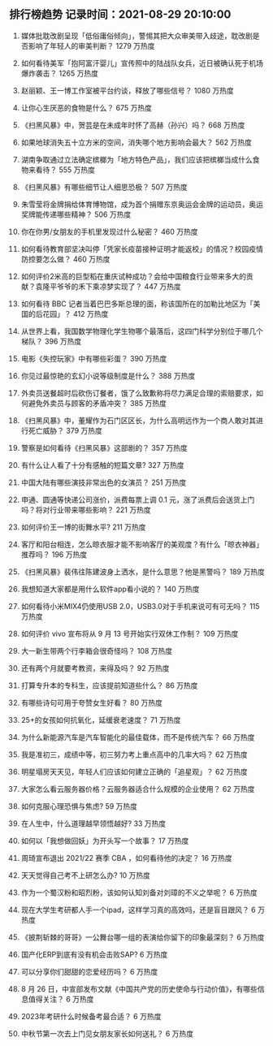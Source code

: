 
## 排行榜趋势 记录时间：2021-08-29 20:10:00
  
  1. 媒体批耽改剧呈现「低俗庸俗倾向」，警惕其把大众审美带入歧途，耽改剧是否影响了年轻人的审美判断？ 1279 万热度
    
  2. 如何看待美军「抱阿富汗婴儿」宣传照中的陆战队女兵，近日被确认死于机场爆炸袭击？ 1265 万热度
    
  3. 赵丽颖、王一博工作室被平台约谈，释放了哪些信号？ 1080 万热度
    
  4. 让你心生厌恶的食物是什么？ 675 万热度
    
  5. 《扫黑风暴》中，贺芸是在未成年时怀了高赫（孙兴）吗？ 668 万热度
    
  6. 如果地球消失五十立方米的空间，消失哪个地方影响会最大？ 562 万热度
    
  7. 湖南争取通过立法确定槟榔为「地方特色产品」，我们应该把槟榔当成什么食物来看待？ 555 万热度
    
  8. 《扫黑风暴》有哪些细节让人细思恐极？ 507 万热度
    
  9. 朱雪莹将金牌捐给体育博物馆，成为首个捐赠东京奥运会金牌的运动员，奥运奖牌能传递哪些精神？ 506 万热度
    
  10. 你在你男/女朋友的手机里发现过什么秘密？ 460 万热度
    
  11. 如何看待教育部坚决叫停「凭家长疫苗接种证明才能返校」的情况？校园疫情防控要怎么做？ 460 万热度
    
  12. 如何评价2米高的巨型稻在重庆试种成功？会给中国粮食行业带来多大的贡献？袁隆平爷爷的禾下乘凉梦实现了？ 447 万热度
    
  13. 如何看待 BBC 记者当着巴巴多斯总理的面，称该国所在的加勒比地区为「美国的后花园」？ 412 万热度
    
  14. 从世界上看，我国数学物理化学生物哪个最落后，这四门科学分别位于哪几个梯队？ 396 万热度
    
  15. 电影《失控玩家》中有哪些彩蛋？ 390 万热度
    
  16. 你见过最惊艳的玄幻小说等级制度是什么？ 388 万热度
    
  17. 外卖员送餐超时后砍伤订餐者，饿了么致歉称将尽力满足合理的索赔要求，如何避免外卖员与顾客的矛盾冲突？ 385 万热度
    
  18. 《扫黑风暴》中，董耀作为石门区区长，为什么高明远作为一个商人敢对其进行死亡威胁？ 379 万热度
    
  19. 警察是如何看待《扫黑风暴》这部剧的？ 357 万热度
    
  20. 有什么让人看了十分有感触的短篇文章? 327 万热度
    
  21. 中国大陆有哪些演技非常出色的女演员？ 251 万热度
    
  22. 申通、圆通等快递公司涨价，派费每票上调 0.1 元，涨了派费后会送货上门吗？将对行业带来哪些影响？ 221 万热度
    
  23. 如何评价王一博的街舞水平? 211 万热度
    
  24. 客厅和阳台相连，怎么晾衣服才能不影响客厅的美观度？有什么「晾衣神器」推荐吗？ 196 万热度
    
  25. 《扫黑风暴》裴伟往陈建波身上洒水，是什么意思？他是黑警吗？ 189 万热度
    
  26. 我想知道大家都是用什么软件app看小说的？ 140 万热度
    
  27. 如何看待小米MIX4仍使用USB 2.0，USB3.0对于手机来说可有可无吗？ 115 万热度
    
  28. 如何评价 vivo 宣布将从 9 月 13 号开始实行双休工作制？ 109 万热度
    
  29. 大一新生带两个行李箱会很奇怪吗？ 108 万热度
    
  30. 还有两个月就要考教资，来得及吗？ 92 万热度
    
  31. 打算专升本的专科生，应该提前知道些什么？ 86 万热度
    
  32. 有哪些诗句可用于夸赞女生好看？ 80 万热度
    
  33. 25+的女孩如何抗氧化，延缓衰老速度？ 71 万热度
    
  34. 为什么新能源汽车是汽车智能化的最佳载体，而不是传统汽车？ 66 万热度
    
  35. 我是准初三，成绩中等，初三努力考上重点高中的几率大吗？ 62 万热度
    
  36. 明星塌房天天见，年轻人们应该如何建立正确的「追星观」？ 62 万热度
    
  37. 大家怎么看云服务器价格？云服务器适合什么规模的企业使用？ 62 万热度
    
  38. 如何克服心理恐惧与焦虑? 59 万热度
    
  39. 在人生中，什么道理越早领悟越好? 33 万热度
    
  40. 如何以「我想做回妖」为开头写一个故事？ 17 万热度
    
  41. 周琦宣布退出 2021/22 赛季 CBA ，如何看待他的决定？ 16 万热度
    
  42. 天天觉得自己考不上研怎么办? 10 万热度
    
  43. 作为一个蜀汉粉和昭烈粉，该如何认知刘备对刘璋的不义之举呢？ 6 万热度
    
  44. 现在大学生考研都人手一个ipad，这样学习真的高效吗，还是盲目跟风？ 6 万热度
    
  45. 《披荆斩棘的哥哥》一公舞台哪一组的表演给你留下的印象最深刻？ 6 万热度
    
  46. 国产化ERP到底有没有机会击败SAP? 6 万热度
    
  47. 可以分享你们甜甜的恋爱经历吗？ 6 万热度
    
  48. 8 月 26 日，中宣部发布文献《中国共产党的历史使命与行动价值》，有哪些信息值得关注？ 6 万热度
    
  49. 2023年考研什么时候备考最合适？ 6 万热度
    
  50. 中秋节第一次去上门见女朋友家长如何送礼？ 6 万热度
    